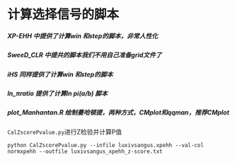 # 计算选择信号的脚本
##### XP-EHH 中提供了计算win 和step的脚本，非常人性化
##### SweeD_CLR 中提共的脚本我们不用自己准备grid文件了
##### iHS 同样提供了计算win 和step的脚本
##### ln_πratio 提供了计算ln pi(a/b) 脚本
##### plot_Manhantan.R 绘制曼哈顿提，两种方式，CMplot和qqman，推荐CMplot
`CalZscorePvalue.py`进行Z检验并计算P值
```
python CalZscorePvalue.py --infile luxivsangus.xpehh --val-col normxpehh --outfile luxivsangus_xpehh_z-score.txt
```
